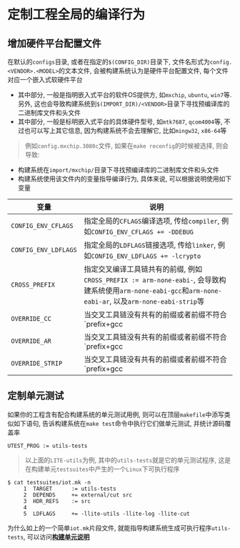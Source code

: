 # 定制工程全局的编译行为

## 增加硬件平台配置文件

在默认的`configs`目录, 或者在指定的`$(CONFIG_DIR)`目录下, 文件名形式为`config.<VENDOR>.<MODEL>`的文本文件, 会被构建系统认为是硬件平台配置文件, 每个文件对应一个嵌入式软硬件平台

* 其中<VENDOR>部分, 一般是指明嵌入式平台的软件OS提供方, 如`mxchip`, `ubuntu`, `win7`等. 另外, 这也会导致构建系统到`$(IMPORT_DIR)/<VENDOR>`目录下寻找预编译库的二进制库文件和头文件
* 其中<MODEL>部分, 一般是标明嵌入式平台的具体硬件型号, 如`mtk7687`, `qcom4004`等, 不过也可以写上其它信息, 因为构建系统不会去理解它, 比如`mingw32`, `x86-64`等

> 例如`config.mxchip.3080c`文件, 如果在`make reconfig`的时候被选择, 则会导致:

* 构建系统在`import/mxchip/`目录下寻找预编译库的二进制库文件和头文件
* 构建系统使用该文件内的变量指导编译行为, 具体来说, 可以根据说明使用如下变量

| 变量                  | 说明                                      |
|-----------------------|-------------------------------------------|
| `CONFIG_ENV_CFLAGS`   | 指定全局的`CFLAGS`编译选项, 传给`compiler`, 例如`CONFIG_ENV_CFLAGS += -DDEBUG` |
| `CONFIG_ENV_LDFLAGS`  | 指定全局的`LDFLAGS`链接选项, 传给`linker`, 例如`CONFIG_ENV_LDFLAGS += -lcrypto` |
| `CROSS_PREFIX`        | 指定交叉编译工具链共有的前缀, 例如`CROSS_PREFIX := arm-none-eabi-`, 会导致构建系统使用`arm-none-eabi-gcc`和`arm-none-eabi-ar`, 以及`arm-none-eabi-strip`等 |
| `OVERRIDE_CC`         | 当交叉工具链没有共有的前缀或者前缀不符合`prefix+gcc|ar|strip`类型时, 例如`armcc`, 可用`OVERRIDE_CC = armcc`单独指定C编译器 |
| `OVERRIDE_AR`         | 当交叉工具链没有共有的前缀或者前缀不符合`prefix+gcc|ar|strip`类型时, 例如`armar`, 可用`OVERRIDE_AR = armar`单独指定库压缩器 |
| `OVERRIDE_STRIP`      | 当交叉工具链没有共有的前缀或者前缀不符合`prefix+gcc|ar|strip`类型时, 例如`armcc`没有对应的strip程序, 可用`OVERRIDE_STRIP = true`单独指定strip程序不执行 |

## 定制单元测试

如果你的工程含有配合构建系统的单元测试用例, 则可以在顶层`makefile`中添写类似如下语句, 告诉构建系统在`make test`命令中执行它们做单元测试, 并统计源码覆盖率

    UTEST_PROG := utils-tests

> 以上面的`LITE-utils`为例, 其中的`utils-tests`就是它的单元测试程序, 这是在构建单元`testsuites`中产生的一个`Linux`下可执行程序

    $ cat testsuites/iot.mk -n
         1  TARGET      := utils-tests
         2  DEPENDS     += external/cut src
         3  HDR_REFS    := src
         4
         5  LDFLAGS     += -llite-utils -llite-log -llite-cut

为什么如上的一个简单`iot.mk`片段文件, 就能指导构建系统生成可执行程序`utils-tests`, 可以访问[**构建单元说明**](https://code.aliyun.com/edward.yangx/public-docs/wikis/build/build-system-units)
